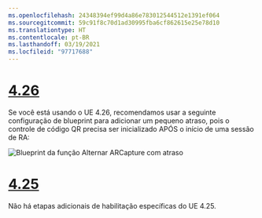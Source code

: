```yaml
---
ms.openlocfilehash: 24348394ef99d4a86e783012544512e1391ef064
ms.sourcegitcommit: 59c91f8c70d1ad30995fba6cf862615e25e78d10
ms.translationtype: HT
ms.contentlocale: pt-BR
ms.lasthandoff: 03/19/2021
ms.locfileid: "97717688"
---
```

# <a name="426"></a>[4.26](#tab/426)

Se você está usando o UE 4.26, recomendamos usar a seguinte configuração de blueprint para adicionar um pequeno atraso, pois o controle de código QR precisa ser inicializado APÓS o início de uma sessão de RA:

![Blueprint da função Alternar ARCapture com atraso](../images/qr-codes-img-01.png)

# <a name="425"></a>[4.25](#tab/425)

Não há etapas adicionais de habilitação específicas do UE 4.25.

